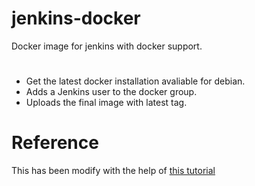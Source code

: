 # jenkins-docker
Docker image for jenkins with docker support.

# 
- Get the latest docker installation avaliable for debian. 
- Adds a Jenkins user to the docker group. 
- Uploads the final image with latest tag. 


# Reference

This has been modify with the help of [this tutorial](https://www.jenkins.io/doc/tutorials/build-a-node-js-and-react-app-with-npm/)
